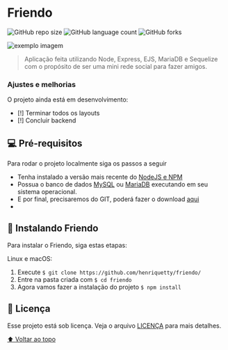 # Friendo

![GitHub repo size](https://img.shields.io/github/repo-size/henriquetty/friendo?style=for-the-badge)
![GitHub language count](https://img.shields.io/github/languages/count/henriquetty/friendo?style=for-the-badge)
![GitHub forks](https://img.shields.io/github/forks/henriquetty/friendo?style=for-the-badge)

<img src="https://i.imgur.com/oQlhRTn.png" alt="exemplo imagem">

> Aplicação feita utilizando Node, Express, EJS, MariaDB e Sequelize com o propósito de ser uma mini rede social para fazer amigos.

### Ajustes e melhorias

O projeto ainda está em desenvolvimento:

- [!] Terminar todos os layouts
- [!] Concluir backend

## 💻 Pré-requisitos

Para rodar o projeto localmente siga os passos a seguir

* Tenha instalado a versão mais recente do <a href="https://nodejs.org/en/" target="_blank">NodeJS e NPM</a>
* Possua o banco de dados <a href="https://www.mysql.com/" target=_blank>MySQL</a> ou <a href="https://mariadb.org/" >MariaDB</a> executando em seu sistema operacional.
* E por final, precisaremos do GIT, poderá fazer o download <a href="https://git-scm.com/">aqui</a>
* 
## 🚀 Instalando Friendo

Para instalar o Friendo, siga estas etapas:

Linux e macOS:

1. Execute `$ git clone https://github.com/henriquetty/friendo/`
2. Entre na pasta criada com `$ cd friendo`
3. Agora vamos fazer a instalação do projeto `$ npm install`

## 📝 Licença

Esse projeto está sob licença. Veja o arquivo [LICENÇA](LICENSE.md) para mais detalhes.

[⬆ Voltar ao topo](#friendo)<br>
